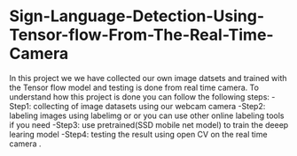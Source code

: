 # Sign-Language-Detection-Using-Tensor-flow-From-The-Real-Time-Camera
In this project we we have collected our own image datsets and trained with the Tensor flow model and testing is done from real time camera. 
To understand how this project is done you can follow the following steps:
-Step1: collecting of image datasets using our webcam camera
-Step2: labeling images using labelimg or or you can use other online labeling tools if you need 
-Step3: use pretrained(SSD mobile net model) to train the deeep learing model 
-Step4: testing the result using open CV on the real time camera .

